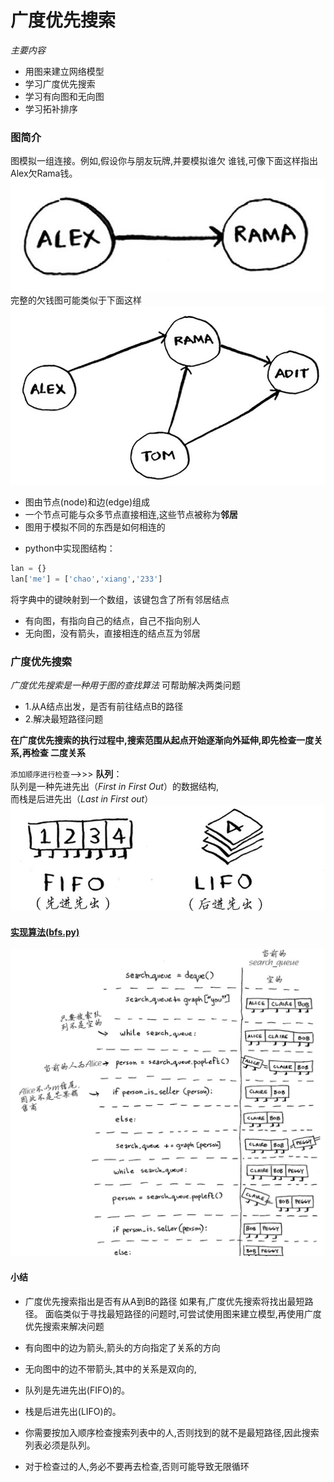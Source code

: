 # 广度优先搜索
*主要内容*
- 用图来建立网络模型
- 学习广度优先搜索
- 学习有向图和无向图
- 学习拓补排序

### 图简介
图模拟一组连接。例如,假设你与朋友玩牌,并要模拟谁欠
谁钱,可像下面这样指出Alex欠Rama钱。
![](https://raw.githubusercontent.com/lanchaoxiang/python-algorithms/master/bfs/1.png)
完整的欠钱图可能类似于下面这样
![](https://raw.githubusercontent.com/lanchaoxiang/python-algorithms/master/bfs/2.png)
- 图由节点(node)和边(edge)组成
- 一个节点可能与众多节点直接相连,这些节点被称为**邻居**
- 图用于模拟不同的东西是如何相连的
* python中实现图结构：
```python
lan = {}
lan['me'] = ['chao','xiang','233']
```
将字典中的键映射到一个数组，该键包含了所有邻居结点
- 有向图，有指向自己的结点，自己不指向别人
- 无向图，没有箭头，直接相连的结点互为邻居
### 广度优先搜索
*广度优先搜索是一种用于图的查找算法*
可帮助解决两类问题
- 1.从A结点出发，是否有前往结点B的路径
- 2.解决最短路径问题  

**在广度优先搜索的执行过程中,搜索范围从起点开始逐渐向外延伸,即先检查一度关系,再检查
二度关系**  

`添加顺序进行检查`——>>> **队列**：		
队列是一种先进先出（*First in First Out*）的数据结构,  
而栈是后进先出（*Last in First out*）
![](https://raw.githubusercontent.com/lanchaoxiang/python-algorithms/master/bfs/3.png)
#### [实现算法(bfs.py)](https://raw.githubusercontent.com/lanchaoxiang/python-algorithms/master/bfs/bfs.py)
![](https://raw.githubusercontent.com/lanchaoxiang/python-algorithms/master/bfs/4.png)

#### 小结
 - 广度优先搜索指出是否有从A到B的路径 如果有,广度优先搜索将找出最短路径。
 面临类似于寻找最短路径的问题时,可尝试使用图来建立模型,再使用广度优先搜索来解决问题
 
- 有向图中的边为箭头,箭头的方向指定了关系的方向
- 无向图中的边不带箭头,其中的关系是双向的,
- 队列是先进先出(FIFO)的。
- 栈是后进先出(LIFO)的。
- 你需要按加入顺序检查搜索列表中的人,否则找到的就不是最短路径,因此搜索列表必须是队列。
- 对于检查过的人,务必不要再去检查,否则可能导致无限循环
